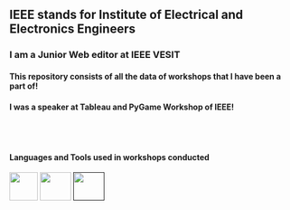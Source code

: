 
<h2> IEEE stands for Institute of Electrical and Electronics Engineers</h2>
<h3>I am a Junior Web editor at IEEE VESIT</h3>



<h4>This repository consists of all the data of workshops that I have been a part of!</h4>
<h4>I was a speaker at Tableau and PyGame Workshop of IEEE!</h4>
<br>
<br>
<h4>Languages and Tools used in workshops conducted</h4>

<a href="https://www.python.org/"><img src="https://upload.wikimedia.org/wikipedia/commons/thumb/c/c3/Python-logo-notext.svg/1200px-Python-logo-notext.svg.png" width="50" height="50"></a>
<a href="https://www.tableau.com/"><img src="https://logos-world.net/wp-content/uploads/2021/10/Tableau-Emblem.png" width="55" height="50"></a>
<a href=""><img src="[data:image/gif;base64,R0lGODlhAQABAIAAAP///////yH5BAEKAAEALAAAAAABAAEAAAICTAEAOw==](https://camo.githubusercontent.com/1971c0a4f776fb5351c765c37e59630c83cabd52/68747470733a2f2f7777772e707967616d652e6f72672f696d616765732f6c6f676f2e706e67)" width="55" height="50"></a>




